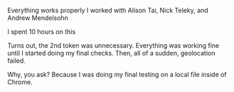 Everything works properly
I worked with Alison Tai, Nick Teleky, and Andrew Mendelsohn

I spent 10 hours on this

Turns out, the 2nd token was unnecessary. Everything was working fine until
I started doing my final checks. Then, all of a sudden, geolocation failed.

Why, you ask? Because I was doing my final testing on a local file inside
of Chrome. 
